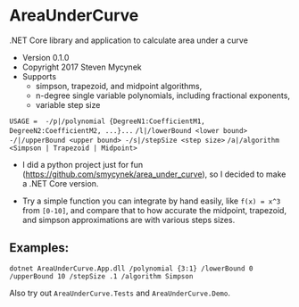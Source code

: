 # AreaUnderCurve
.NET Core library and application to calculate area under a curve

* Version 0.1.0
* Copyright 2017 Steven Mycynek
* Supports 
    * simpson, trapezoid, and midpoint algorithms, 
    * n-degree single variable polynomials, including fractional exponents,
    * variable step size

`USAGE =  -/p|/polynomial {DegreeN1:CoefficientM1, DegreeN2:CoefficientM2, ...}...`
`/l|/lowerBound <lower bound> -/|/upperBound <upper bound> -/s|/stepSize <step size>` 
`/a|/algorithm <Simpson | Trapezoid | Midpoint>`

* I did a python project just for fun (https://github.com/smycynek/area_under_curve), so I decided to make a .NET Core version.

* Try a simple function you can integrate by hand easily, like `f(x) = x^3` from `[0-10]`, and compare that to how accurate the midpoint, trapezoid, and simpson approximations are with various steps sizes.


## Examples:

`dotnet AreaUnderCurve.App.dll /polynomial {3:1} /lowerBound 0 /upperBound 10 /stepSize .1 /algorithm Simpson`



Also try out `AreaUnderCurve.Tests` and `AreaUnderCurve.Demo`.
